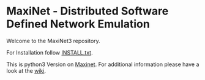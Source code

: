 MaxiNet - Distributed Software Defined Network Emulation
========================================================

Welcome to the MaxiNet3 repository.

For Installation follow [INSTALL.txt](https://github.com/dream-lab/UltraViolet/blob/0.1/Maxinet3/INSTALL.txt).

This is python3 Version on [Maxinet](https://github.com/MaxiNet/MaxiNet).
For additional information please have a look at the [wiki](https://github.com/MaxiNet/MaxiNet/wiki).


